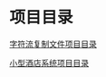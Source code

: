 # 项目目录

[字符流复制文件项目目录](https://github.com/L-sang/demo1/blob/master/README.copy.md)

[小型酒店系统项目目录](https://github.com/L-sang/demo1/blob/master/README.hotel.md)
